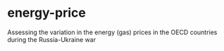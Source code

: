 # energy-price
Assessing the variation in the energy (gas) prices in the OECD countries during the Russia-Ukraine war 
